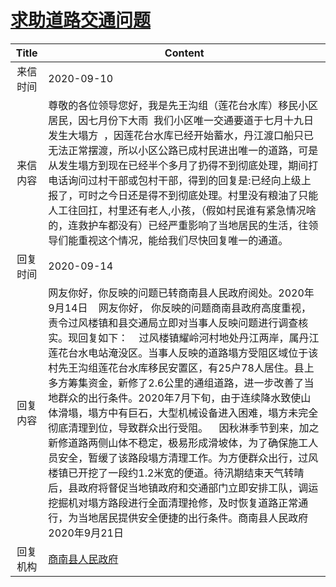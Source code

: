 # [求助道路交通问题](http://www.shangluo.gov.cn/zmhd/ldxxxx.jsp?urltype=leadermail.LeaderMailContentUrl&wbtreeid=1112&leadermailid=6433)

| Title |                                                                                                                                                                                                                                Content                                                                                                                                                                                                                                |
|:-----:|-----------------------------------------------------------------------------------------------------------------------------------------------------------------------------------------------------------------------------------------------------------------------------------------------------------------------------------------------------------------------------------------------------------------------------------------------------------------------|
| 来信时间  | 2020-09-10                                                                                                                                                                                                                                                                                                                                                                                                                                                            |
| 来信内容  | 尊敬的各位领导您好，我是先王沟组（莲花台水库）移民小区居民，因七月份下大雨  我们小区唯一交通要道于七月十九日发生大塌方  ，因莲花台水库已经开始蓄水，丹江渡口船只已无法正常摆渡，所以小区公路已成村民进出唯一的道路，可是从发生塌方到现在已经半个多月了扔得不到彻底处理，期间打电话询问过村干部或包村干部，得到的回复是:已经向上级上报了，可时之今日还是得不到彻底处理。村里没有粮油了只能人工往回扛，村里还有老人,小孩，（假如村民谁有紧急情况啥的，连救护车都没有）已经严重影响了当地居民的生活，往领导们能重视这个情况，能给我们尽快回复唯一的通道。                                                                                                                                                                                        |
| 回复时间  | 2020-09-14                                                                                                                                                                                                                                                                                                                                                                                                                                                            |
| 回复内容  | 网友你好，你反映的问题已转商南县人民政府阅处。2020年9月14日    网友你好， 你反映的问题商南县政府高度重视，责令过风楼镇和县交通局立即对当事人反映问题进行调查核实。现回复如下：    过风楼镇耀岭河村地处丹江两岸，属丹江莲花台水电站淹没区。当事人反映的道路塌方受阻区域位于该村先王沟组莲花台水库移民安置区，有25户78人居住。县上多方筹集资金，新修了2.6公里的通组道路，进一步改善了当地群众的出行条件。2020年7月下旬，由于连续降水致使山体滑塌，塌方中有巨石，大型机械设备进入困难，塌方未完全彻底清理到位，导致群众出行受阻。    因秋淋季节到来，加之新修道路两侧山体不稳定，极易形成滑坡体，为了确保施工人员安全，暂缓了该路段塌方清理工作。为方便群众出行，过风楼镇已开挖了一段约1.2米宽的便道。待汛期结束天气转晴后，县政府将督促当地镇政府和交通部门立即安排工队，调运挖掘机对塌方路段进行全面清理抢修，及时恢复道路正常通行，为当地居民提供安全便捷的出行条件。商南县人民政府2020年9月21日 |
| 回复机构  | [商南县人民政府](../../category/agencies/商南县人民政府.md)                                                                                                                                                                                                                                                                                                                                                                                                                         |